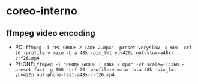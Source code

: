 # coreo-interno

## ffmpeg video encoding

- PC: `ffmpeg -i "PC GROUP 2 TAKE 2.mp4" -preset veryslow -g 600 -crf 26 -profile:v main -b:a 48k -pix_fmt yuv420p out-slow-a48k-crf26.mp4`
- PHONE: `ffmpeg -i "PHONE GROUP 1 TAKE 2.mp4" -vf scale=-1:360 -preset fast -g 600 -crf 26 -profile:v main -b:a 48k -pix_fmt yuv420p out-phone-fast-a48k-crf26.mp4`


